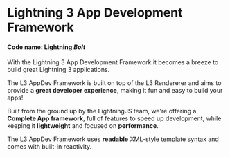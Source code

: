 # Lightning 3 App Development Framework

#### Code name: Lightning _Bolt_

With the Lightning 3 App Development Framework it becomes a breeze to build great Lightning 3 applications.

The L3 AppDev Framework is built on top of the L3 Rendererer and aims to provide a **great developer experience**, making it fun and easy to build your apps!

Built from the ground up by the LightningJS team, we're offering a **Complete App framework**, full of features to speed up development, while keeping it **lightweight** and focused on **performance**.

The L3 AppDev Framework uses **readable** XML-style template syntax and comes with built-in reactivity.
